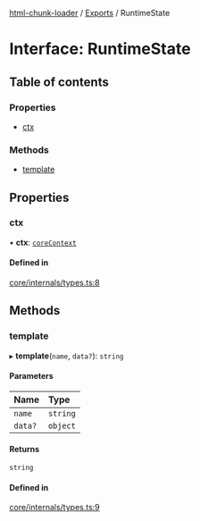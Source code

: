 [html-chunk-loader](../README.md) / [Exports](../modules.md) / RuntimeState

# Interface: RuntimeState

## Table of contents

### Properties

- [ctx](RuntimeState.md#ctx)

### Methods

- [template](RuntimeState.md#template)

## Properties

### ctx

• **ctx**: [`coreContext`](../modules.md#corecontext)

#### Defined in

[core/internals/types.ts:8](https://github.com/abschill/html-chunk-loader/blob/48445bb/lib/core/internals/types.ts#L8)

## Methods

### template

▸ **template**(`name`, `data?`): `string`

#### Parameters

| Name | Type |
| :------ | :------ |
| `name` | `string` |
| `data?` | `object` |

#### Returns

`string`

#### Defined in

[core/internals/types.ts:9](https://github.com/abschill/html-chunk-loader/blob/48445bb/lib/core/internals/types.ts#L9)
